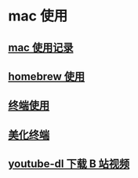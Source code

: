 # mac 使用

## [mac 使用记录](./mac使用记录.md)

## [homebrew 使用](./homebrew使用.md)

## [终端使用](./终端使用.md)

## [美化终端](./美化终端.md)

## [youtube-dl 下载 B 站视频](./youtube-dl.md)

<!-- ## [item2 终端](./item2.md) -->
